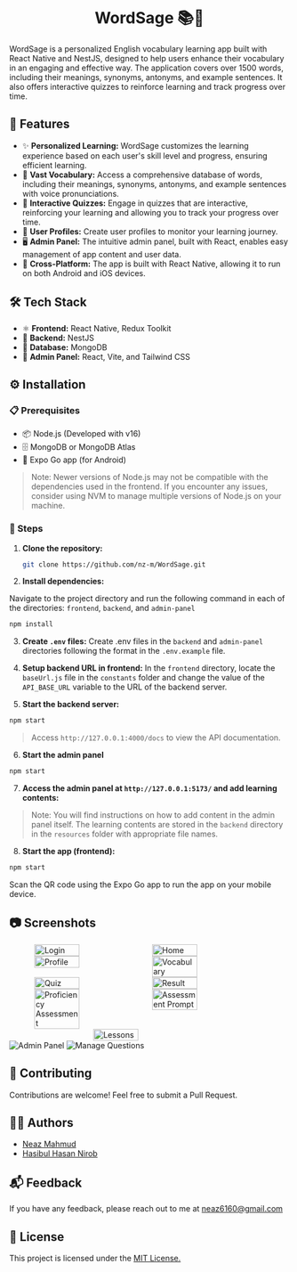 <div style="text-align: center;">
  <h1>WordSage 📚📱</h1>
</div>


WordSage is a personalized English vocabulary learning app built with React Native and NestJS, designed to help users enhance their vocabulary in an engaging and effective way. The application covers over 1500 words, including their meanings, synonyms, antonyms, and example sentences. It also offers interactive quizzes to reinforce learning and track progress over time.


## 🚀 Features

- ✨ **Personalized Learning:**  WordSage customizes the learning experience based on each user's skill level and progress, ensuring efficient learning.
- 📘 **Vast Vocabulary:** Access a comprehensive database of words, including their meanings, synonyms, antonyms, and example sentences with voice pronunciations.
- 🧠 **Interactive Quizzes:** Engage in quizzes that are interactive, reinforcing your learning and allowing you to track your progress over time.
- 👤 **User Profiles:** Create user profiles to monitor your learning journey.
- 🖥️ **Admin Panel:** The intuitive admin panel, built with React, enables easy management of app content and user data.
- 📱 **Cross-Platform:** The app is built with React Native, allowing it to run on both Android and iOS devices.

## 🛠️ Tech Stack

- ⚛️ **Frontend:** React Native, Redux Toolkit
- 🧱 **Backend:** NestJS
- 💾 **Database:** MongoDB
- 🎨 **Admin Panel:** React, Vite, and Tailwind CSS

## ⚙️ Installation

### 📋 Prerequisites

- 📦 Node.js (Developed with v16)
- 🗄️ MongoDB or MongoDB Atlas
- 📱 Expo Go app (for Android)

> Note: Newer versions of Node.js may not be compatible with the dependencies used in the frontend. If you encounter any issues, consider using NVM to manage multiple versions of Node.js on your machine.

### 📝 Steps

1. **Clone the repository:**

   ```bash
   git clone https://github.com/nz-m/WordSage.git


2. **Install dependencies:**

Navigate to the project directory and run the following command in each of the directories: `frontend`, `backend`, and `admin-panel`

```bash
npm install
```

3. **Create `.env` files:**
   Create .env files in the `backend` and `admin-panel` directories following the format in the `.env.example` file.
4. **Setup backend URL in frontend:**
   In the `frontend` directory, locate the `baseUrl.js` file in the `constants` folder and change the value of the `API_BASE_URL` variable to the URL of the backend server.

5. **Start the backend server:**
```bash
npm start
```
>Access `http://127.0.0.1:4000/docs` to view the API documentation.
6. **Start the admin panel**
```bash
npm start
```
7. **Access the admin panel at `http://127.0.0.1:5173/` and add learning contents:**
> Note: You will find instructions on how to add content in the admin panel itself. The learning 
> contents are stored in the `backend` directory in the `resources` folder with appropriate file names.

8. **Start the app (frontend):**
```bash
npm start
```
Scan the QR code using the Expo Go app to run the app on your mobile device.




## 📷 Screenshots

<div style="display: flex; flex-direction: row; gap: 10px; justify-content: center;">
  <img src="screenshots/login.jpg" alt="Login" style="width: 40%; margin: 0;">
  <img src="screenshots/home.jpg" alt="Home" style="width: 40%; margin: 0;">
</div>

<div style="display: flex; flex-direction: row; gap: 10px; justify-content: center;">
  <img src="screenshots/profile.jpg" alt="Profile" style="width: 40%; margin: 0;">
  <img src="screenshots/vocabulary.jpg" alt="Vocabulary" style="width: 40%; margin: 0;">
</div>

<div style="display: flex; flex-direction: row; gap: 10px; justify-content: center;">
  <img src="screenshots/quiz.jpg" alt="Quiz" style="width: 40%; margin: 0;">
  <img src="screenshots/result.jpg" alt="Result" style="width: 40%; margin: 0;">
</div>

<div style="display: flex; flex-direction: row; gap: 10px; justify-content: center;">
  <img src="screenshots/proficiency-assessment.jpg" alt="Proficiency Assessment" style="width: 40%; margin: 0;">
  <img src="screenshots/assessment-prompt.jpg" alt="Assessment Prompt" style="width: 40%; margin: 0;">
</div>

<div style="display: flex; flex-direction: row; gap: 10px; justify-content: center;">
  <img src="screenshots/lessons.jpg" alt="Lessons" style="width: 40%; margin: 0;">
</div>

  <img src="screenshots/Admin-panel.png" alt="Admin Panel">
  <img src="screenshots/Manage-questions.png" alt="Manage Questions">






## 🤝 Contributing

Contributions are welcome! Feel free to submit a Pull Request.

## 🧑‍💻 Authors

- [Neaz Mahmud](https://github.com/nz-m)
- [Hasibul Hasan Nirob](https://github.com/hasibulhasannirob)


## 📬 Feedback

If you have any feedback, please reach out to me at [neaz6160@gmail.com](mailto:neaz6160@gmail.com)

## 📄 License

This project is licensed under the [MIT License.](https://github.com/nz-m/WordSage/blob/main/LICENSE)


